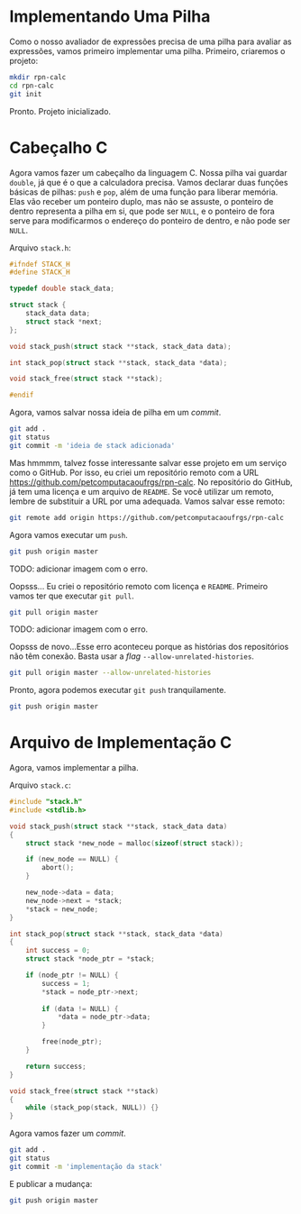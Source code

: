 # Implementando Uma Pilha

Como o nosso avaliador de expressões precisa de uma pilha para avaliar as
expressões, vamos primeiro implementar uma pilha. Primeiro, criaremos o projeto:

```sh
mkdir rpn-calc
cd rpn-calc
git init
```
Pronto. Projeto inicializado.

# Cabeçalho C

Agora vamos fazer um cabeçalho da linguagem C. Nossa pilha vai guardar `double`,
já que é o que a calculadora precisa. Vamos declarar duas funções básicas de
pilhas: `push` e `pop`, além de uma função para liberar memória. Elas vão
receber um ponteiro duplo, mas não se assuste, o ponteiro de dentro representa a
pilha em si, que pode ser `NULL`, e o ponteiro de fora serve para modificarmos o
endereço do ponteiro de dentro, e não pode ser `NULL`.

Arquivo `stack.h`:
```C
#ifndef STACK_H
#define STACK_H

typedef double stack_data;

struct stack {
    stack_data data;
    struct stack *next;
};

void stack_push(struct stack **stack, stack_data data);

int stack_pop(struct stack **stack, stack_data *data);

void stack_free(struct stack **stack);

#endif
```

Agora, vamos salvar nossa ideia de pilha em um _commit_.

```sh
git add .
git status
git commit -m 'ideia de stack adicionada'
```

Mas hmmmm, talvez fosse interessante salvar esse projeto em um serviço como o
GitHub. Por isso, eu criei um repositório remoto com a URL
<https://github.com/petcomputacaoufrgs/rpn-calc>. No repositório do GitHub, já
tem uma licença e um arquivo de `README`. Se você utilizar um remoto, lembre de
substituir a URL por uma adequada. Vamos salvar esse remoto:

```sh
git remote add origin https://github.com/petcomputacaoufrgs/rpn-calc
```

Agora vamos executar um `push`.

```sh
git push origin master
```

TODO: adicionar imagem com o erro.

Oopsss... Eu criei o repositório remoto com licença e `README`. Primeiro vamos
ter que executar `git pull`.

```sh
git pull origin master
```

TODO: adicionar imagem com o erro.

Oopsss de novo...Esse erro aconteceu porque as histórias dos repositórios não
têm conexão. Basta usar a _flag_ `--allow-unrelated-histories`.

```sh
git pull origin master --allow-unrelated-histories
```

Pronto, agora podemos executar `git push` tranquilamente.
```sh
git push origin master
```

# Arquivo de Implementação C

Agora, vamos implementar a pilha.

Arquivo `stack.c`:

```c
#include "stack.h"
#include <stdlib.h>

void stack_push(struct stack **stack, stack_data data)
{
    struct stack *new_node = malloc(sizeof(struct stack));

    if (new_node == NULL) {
        abort();
    }

    new_node->data = data;
    new_node->next = *stack;
    *stack = new_node;
}

int stack_pop(struct stack **stack, stack_data *data)
{
    int success = 0;
    struct stack *node_ptr = *stack;

    if (node_ptr != NULL) {
        success = 1;
        *stack = node_ptr->next;
 
        if (data != NULL) {
            *data = node_ptr->data;
        }

        free(node_ptr);
    }

    return success;
}

void stack_free(struct stack **stack)
{
    while (stack_pop(stack, NULL)) {}
}
```

Agora vamos fazer um _commit_.
```sh
git add .
git status
git commit -m 'implementação da stack'
```

E publicar a mudança:
```sh
git push origin master
```
